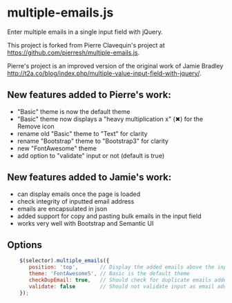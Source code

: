 multiple-emails.js
==================

Enter multiple emails in a single input field with jQuery.

This project is forked from Pierre Clavequin's project at https://github.com/pierresh/multiple-emails.js.

Pierre's project is an improved version of the original work of Jamie Bradley http://t2a.co/blog/index.php/multiple-value-input-field-with-jquery/.

## New features added to Pierre's work:

- "Basic" theme is now the default theme
- "Basic" theme now displays a "heavy multiplication x" (&#10006;) for the Remove icon
- rename old "Basic" theme to "Text" for clarity
- rename "Bootstrap" theme to "Bootstrap3" for clarity
- new "FontAwesome" theme
- add option to "validate" input or not (default is true)

## New features added to Jamie's work:

- can display emails once the page is loaded
- check integrity of inputted email address
- emails are encapsulated in json
- added support for copy and pasting bulk emails in the input field
- works very well with Bootstrap and Semantic UI

## Options

```javascript
	$(selector).multiple_emails({
	   position: 'top',       // Display the added emails above the input
	   theme: 'FontAwesome5', // Basic is the default theme
	   checkDupEmail: true,   // Should check for duplicate emails added
	   validate: false        // Should not validate input as email address(es)
	});
```

